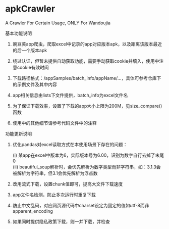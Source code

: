 # apkCrawler
A Crawler For Certain Usage, ONLY For Wandoujia 

基本功能说明
1. 豌豆荚app爬虫，爬取excel中记录的app对应版本apk，以及距离该版本最近的后一个版本apk

2. 绕过认证，但暂未提供自动获取功能，需要手动获取cookie并填入，使用中注意cookie有效时间

3. 下载路径格式：/appSamples/batch_info/appName/...，具体可参考仓库下的示例文件及其中内容

4. app相关信息由lists下文件提供，batch_info为excel文件名

5. 为了保证下载效率，设置了下载的app大小上限为200M，见size_compare()函数

6. 使用中的其他细节请参考代码文件中的注释

功能更新说明
1. 优化pandas对excel读取方式在本使用场景下存在的问题：  
     
    (i)  某app在excel中版本为6，实际版本号为6.00，识别为数字自行去掉了末尾0    
    (ii) beautiful_soup解析时，会优先解析为数字类型而非字符串，如：3.1.3会被解析为字符串，但3.1会优先解析为浮点数

2. 改用流式下载，设置chunk值即可，提高大文件下载速度

3. app文件名检测，防止多次运行时重复下载

4. 防止中文乱码，对应网页源代码中charset设定为固定的值如utf-8而非apparent_encoding

5. 如果同时提供隐私政策下载，则一并下载，并检查
